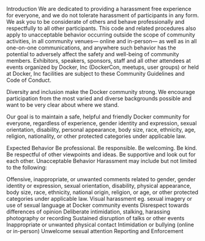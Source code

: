 Introduction
We are dedicated to providing a harassment­ free experience for everyone, and we do not tolerate harassment of participants in any form. We ask you to be considerate of others and behave professionally and respectfully to all other participants. This code and related procedures also apply to unacceptable behavior occurring outside the scope of community activities, in all community venues— online and in-person— as well as in all one-on-one communications, and anywhere such behavior has the potential to adversely affect the safety and well-being of community members. Exhibitors, speakers, sponsors, staff and all other attendees at events organized by Docker, Inc (DockerCon, meetups, user groups) or held at Docker, Inc facilities are subject to these Community Guidelines and Code of Conduct.

Diversity and inclusion make the Docker community strong. We encourage participation from the most varied and diverse backgrounds possible and want to be very clear about where we stand.

Our goal is to maintain a safe, helpful and friendly Docker community for everyone, regardless of experience, gender identity and expression, sexual orientation, disability, personal appearance, body size, race, ethnicity, age, religion, nationality, or other protected categories under applicable law.

Expected Behavior
Be professional.
Be responsible.
Be welcoming.
Be kind.
Be respectful of other viewpoints and ideas.
Be supportive and look out for each other.
Unacceptable Behavior
Harassment may include but not limited to the following:

Offensive, inappropriate, or unwanted comments related to gender, gender identity or expression, sexual orientation, disability, physical appearance, body size, race, ethnicity, national origin, religion, or age, or other protected categories under applicable law.
Visual harassment eg. sexual imagery or use of sexual language at Docker community events
Disrespect towards differences of opinion
Deliberate intimidation, stalking, harassing photography or recording
Sustained disruption of talks or other events
Inappropriate or unwanted physical contact
Intimidation or bullying (online or in-person)
Unwelcome sexual attention
Reporting and Enforcement

